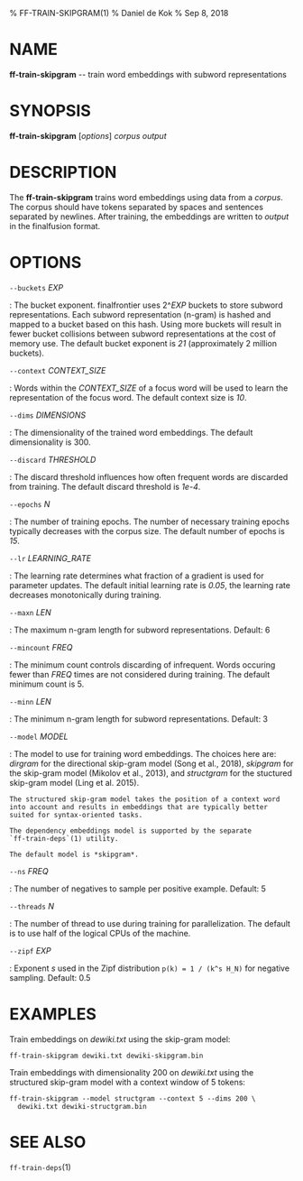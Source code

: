 % FF-TRAIN-SKIPGRAM(1)
% Daniel de Kok
% Sep 8, 2018

NAME
====

**ff-train-skipgram** -- train word embeddings with subword representations

SYNOPSIS
========

**ff-train-skipgram** [*options*] *corpus* *output*

DESCRIPTION
===========

The **ff-train-skipgram** trains word embeddings using data from a *corpus*. The
corpus should have tokens separated by spaces and sentences separated by
newlines. After training, the embeddings are written to *output* in the
finalfusion format.

OPTIONS
=======

`--buckets` *EXP*

:   The bucket exponent. finalfrontier uses 2^*EXP* buckets to store subword
    representations. Each subword representation (n-gram) is hashed and
    mapped to a bucket based on this hash. Using more buckets will result
    in fewer bucket collisions between subword representations at the cost
    of memory use. The default bucket exponent is *21* (approximately 2
    million buckets).

`--context` *CONTEXT_SIZE*

:   Words within the *CONTEXT_SIZE* of a focus word will be used to learn
    the representation of the focus word. The default context size is *10*.

`--dims` *DIMENSIONS*

:   The dimensionality of the trained word embeddings. The default
    dimensionality is 300.

`--discard` *THRESHOLD*

:   The discard threshold influences how often frequent words are discarded
    from training. The default discard threshold is *1e-4*.

`--epochs` *N*

:   The number of training epochs. The number of necessary training epochs
    typically decreases with the corpus size. The default number of epochs
    is *15*.

`--lr` *LEARNING_RATE*

:   The learning rate determines what fraction of a gradient is used for
    parameter updates. The default initial learning rate is *0.05*, the
    learning rate decreases monotonically during training.

`--maxn` *LEN*

:   The maximum n-gram length for subword representations. Default: 6

`--mincount` *FREQ*

:   The minimum count controls discarding of infrequent. Words occuring
    fewer than *FREQ* times are not considered during training. The
    default minimum count is 5.

`--minn` *LEN*

:   The minimum n-gram length for subword representations. Default: 3

`--model` *MODEL*

:   The model to use for training word embeddings. The choices here are:
    *dirgram* for the directional skip-gram model (Song et al., 2018),
    *skipgram* for the skip-gram model (Mikolov et al., 2013), and
    *structgram* for the stuctured skip-gram model (Ling et al. 2015).
    
    The structured skip-gram model takes the position of a context word
    into account and results in embeddings that are typically better
    suited for syntax-oriented tasks.

    The dependency embeddings model is supported by the separate
    `ff-train-deps`(1) utility.

    The default model is *skipgram*.

`--ns` *FREQ*

:   The number of negatives to sample per positive example. Default: 5

`--threads` *N*

:   The number of thread to use during training for parallelization. The
    default is to use half of the logical CPUs of the machine.

`--zipf` *EXP*

:   Exponent *s* used in the Zipf distribution `p(k) = 1 / (k^s H_N)` for
    negative sampling. Default: 0.5

EXAMPLES
========

Train embeddings on *dewiki.txt* using the skip-gram model:

    ff-train-skipgram dewiki.txt dewiki-skipgram.bin

Train embeddings with dimensionality 200 on *dewiki.txt* using the
structured skip-gram model with a context window of 5 tokens:

    ff-train-skipgram --model structgram --context 5 --dims 200 \
      dewiki.txt dewiki-structgram.bin

SEE ALSO
========

`ff-train-deps`(1)
